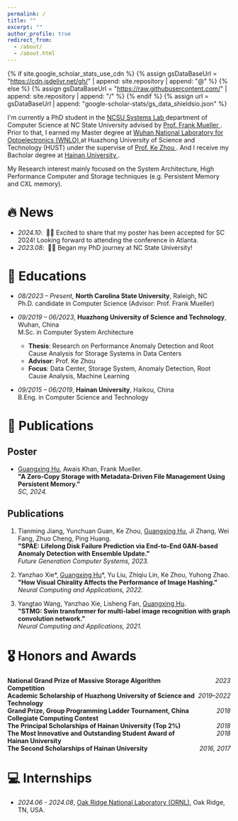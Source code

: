 ```yaml
---
permalink: /
title: ""
excerpt: ""
author_profile: true
redirect_from: 
  - /about/
  - /about.html
---
```


{% if site.google_scholar_stats_use_cdn %}
{% assign gsDataBaseUrl = "https://cdn.jsdelivr.net/gh/" | append: site.repository | append: "@" %}
{% else %}
{% assign gsDataBaseUrl = "https://raw.githubusercontent.com/" | append: site.repository | append: "/" %}
{% endif %}
{% assign url = gsDataBaseUrl | append: "google-scholar-stats/gs_data_shieldsio.json" %}

<span class='anchor' id='about-me'></span>

I'm currently a PhD student in the <a href='https://systems.csc.ncsu.edu/'> NCSU Systems Lab </a> department of Computer Science at NC State University advised by <a href='https://arcb.csc.ncsu.edu/~mueller/'> Prof. Frank Mueller </a>.  Prior to that, I earned my Master degree at <a href='http://english.wnlo.hust.edu.cn/'> Wuhan National Laboratory for Optoelectronics (WNLO) </a> at <a hred='https://english.hust.edu.cn/'> Huazhong University of Science and Technology (HUST) </a> under the supervise of <a href='http://idsm.wnlo.hust.edu.cn/index.htm'> Prof. Ke Zhou </a>. And I receive my Bacholar degree at <a href='https://en.hainanu.edu.cn/'> Hainan University </a>. 

My Research interest mainly focused on the System Architecture, High Performance Computer and Storage techniques (e.g. Persistent Memory and CXL memory).
<!-- I have published more than 100 papers at the top international AI conferences with total <a href='https://scholar.google.com/citations?user=DhtAFkwAAAAJ'>google scholar citations <strong><span id='total_cit'>260000+</span></strong></a> (You can also use google scholar badge <a href='https://scholar.google.com/citations?user=DhtAFkwAAAAJ'><img src="https://img.shields.io/endpoint?url={{ url | url_encode }}&logo=Google%20Scholar&labelColor=f6f6f6&color=9cf&style=flat&label=citations"></a>). -->

# 🔥 News
- *2024.10*: &nbsp;🎉🎉 Excited to share that my poster has been accepted for SC 2024! Looking forward to attending the conference in Atlanta.
- *2023.08*: &nbsp;🎉🎉 Began my PhD journey at NC State University!

# 📖 Educations
- *08/2023 – Present*, **North Carolina State University**, Raleigh, NC  
  Ph.D. candidate in Computer Science (Advisor: Prof. Frank Mueller)  

- *09/2019 – 06/2023*, **Huazhong University of Science and Technology**, Wuhan, China  
  M.Sc. in Computer System Architecture  
  - **Thesis**: Research on Performance Anomaly Detection and Root Cause Analysis for Storage Systems in Data Centers  
  - **Advisor**: Prof. Ke Zhou  
  - **Focus**: Data Center, Storage System, Anomaly Detection, Root Cause Analysis, Machine Learning  

- *09/2015 – 06/2019*, **Hainan University**, Haikou, China  
  B.Eng. in Computer Science and Technology  

# 📝 Publications 

<!--<div class='paper-box'><div class='paper-box-image'><div><div class="badge">CVPR 2016</div><img src='images/500x300.png' alt="sym" width="100%"></div></div>
<div class='paper-box-text' markdown="1">

[Deep Residual Learning for Image Recognition](https://openaccess.thecvf.com/content_cvpr_2016/papers/He_Deep_Residual_Learning_CVPR_2016_paper.pdf)

**Kaiming He**, Xiangyu Zhang, Shaoqing Ren, Jian Sun

[**Project**](https://scholar.google.com/citations?view_op=view_citation&hl=zh-CN&user=DhtAFkwAAAAJ&citation_for_view=DhtAFkwAAAAJ:ALROH1vI_8AC) <strong><span class='show_paper_citations' data='DhtAFkwAAAAJ:ALROH1vI_8AC'></span></strong>
- Lorem ipsum dolor sit amet, consectetur adipiscing elit. Vivamus ornare aliquet ipsum, ac tempus justo dapibus sit amet. 
</div>
</div>

- [Lorem ipsum dolor sit amet, consectetur adipiscing elit. Vivamus ornare aliquet ipsum, ac tempus justo dapibus sit amet](https://github.com), A, B, C, **CVPR 2020** -->

## Poster
- [Guangxing Hu](https://scholar.google.com/citations?user=j8Yq5W8AAAAJ&hl=en), Awais Khan, Frank Mueller.  
  **"A Zero-Copy Storage with Metadata-Driven File Management Using Persistent Memory."**  
  *SC, 2024.*

## Publications
1. Tianming Jiang, Yunchuan Guan, Ke Zhou, [Guangxing Hu](https://scholar.google.com/citations?user=j8Yq5W8AAAAJ&hl=en), Ji Zhang, Wei Fang, Zhuo Cheng, Ping Huang.  
   **"SPAE: Lifelong Disk Failure Prediction via End-to-End GAN-based Anomaly Detection with Ensemble Update."**  
   *Future Generation Computer Systems, 2023.*

2. Yanzhao Xie*, [Guangxing Hu](https://scholar.google.com/citations?user=j8Yq5W8AAAAJ&hl=en)*, Yu Liu, Zhiqiu Lin, Ke Zhou, Yuhong Zhao.  
   **"How Visual Chirality Affects the Performance of Image Hashing."**  
   *Neural Computing and Applications, 2022.*

3. Yangtao Wang, Yanzhao Xie, Lisheng Fan, [Guangxing Hu](https://scholar.google.com/citations?user=j8Yq5W8AAAAJ&hl=en).  
   **"STMG: Swin transformer for multi-label image recognition with graph convolution network."**  
   *Neural Computing and Applications, 2021.*



# 🎖 Honors and Awards
<ul style="list-style: none; padding: 0;">
  <li>
    <span style="display: inline-block; width: 85%;"><b>National Grand Prize of Massive Storage Algorithm Competition</b></span>
    <span style="float: right;"><i>2023</i></span>
  </li>
  <li>
    <span style="display: inline-block; width: 85%;"><b>Academic Scholarship of Huazhong University of Science and Technology</b></span>
    <span style="float: right;"><i>2019–2022</i></span>
  </li>
  <li>
    <span style="display: inline-block; width: 85%;"><b>Grand Prize, Group Programming Ladder Tournament, China Collegiate Computing Contest</b></span>
    <span style="float: right;"><i>2018</i></span>
  </li>
  <li>
    <span style="display: inline-block; width: 85%;"><b>The Principal Scholarships of Hainan University (Top 2%)</b></span>
    <span style="float: right;"><i>2018</i></span>
  </li>
  <li>
    <span style="display: inline-block; width: 85%;"><b>The Most Innovative and Outstanding Student Award of Hainan University</b></span>
    <span style="float: right;"><i>2018</i></span>
  </li>
  <li>
    <span style="display: inline-block; width: 85%;"><b>The Second Scholarships of Hainan University</b></span>
    <span style="float: right;"><i>2016, 2017</i></span>
  </li>
</ul>



<!--# 💬 Invited Talks
- *2021.06*, Lorem ipsum dolor sit amet, consectetur adipiscing elit. Vivamus ornare aliquet ipsum, ac tempus justo dapibus sit amet. 
- *2021.03*, Lorem ipsum dolor sit amet, consectetur adipiscing elit. Vivamus ornare aliquet ipsum, ac tempus justo dapibus sit amet.  \| [\[video\]](https://github.com/)-->

# 💻 Internships
- *2024.06 - 2024.08*, [Oak Ridge National Laboratory (ORNL)](https://www.ornl.gov/), Oak Ridge, TN, USA.